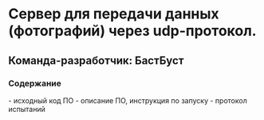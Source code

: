 <H1>Сервер для передачи данных (фотографий) через udp-протокол. </H1>
<H2>Команда-разработчик: БастБуст</H2>
<H3>Содержание</H3>
- исходный код ПО
- описание ПО, инструкция по запуску
- протокол испытаний
